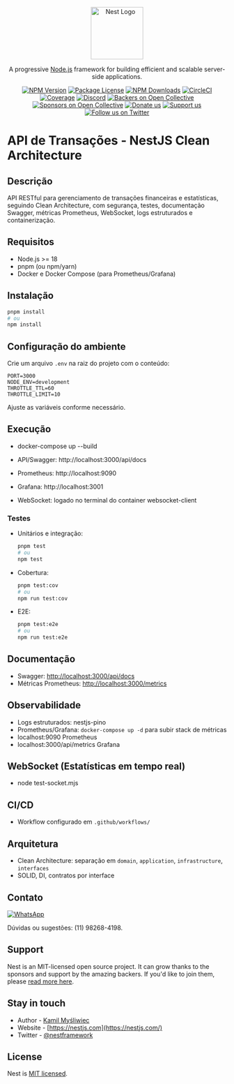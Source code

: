 <p align="center">
  <a href="http://nestjs.com/" target="blank"><img src="https://nestjs.com/img/logo-small.svg" width="120" alt="Nest Logo" /></a>
</p>

[circleci-image]: https://img.shields.io/circleci/build/github/nestjs/nest/master?token=abc123def456
[circleci-url]: https://circleci.com/gh/nestjs/nest

  <p align="center">A progressive <a href="http://nodejs.org" target="_blank">Node.js</a> framework for building efficient and scalable server-side applications.</p>
    <p align="center">
<a href="https://www.npmjs.com/~nestjscore" target="_blank"><img src="https://img.shields.io/npm/v/@nestjs/core.svg" alt="NPM Version" /></a>
<a href="https://www.npmjs.com/~nestjscore" target="_blank"><img src="https://img.shields.io/npm/l/@nestjs/core.svg" alt="Package License" /></a>
<a href="https://www.npmjs.com/~nestjscore" target="_blank"><img src="https://img.shields.io/npm/dm/@nestjs/common.svg" alt="NPM Downloads" /></a>
<a href="https://circleci.com/gh/nestjs/nest" target="_blank"><img src="https://img.shields.io/circleci/build/github/nestjs/nest/master" alt="CircleCI" /></a>
<a href="https://coveralls.io/github/nestjs/nest?branch=master" target="_blank"><img src="https://coveralls.io/repos/github/nestjs/nest/badge.svg?branch=master#9" alt="Coverage" /></a>
<a href="https://discord.gg/G7Qnnhy" target="_blank"><img src="https://img.shields.io/badge/discord-online-brightgreen.svg" alt="Discord"/></a>
<a href="https://opencollective.com/nest#backer" target="_blank"><img src="https://opencollective.com/nest/backers/badge.svg" alt="Backers on Open Collective" /></a>
<a href="https://opencollective.com/nest#sponsor" target="_blank"><img src="https://opencollective.com/nest/sponsors/badge.svg" alt="Sponsors on Open Collective" /></a>
  <a href="https://paypal.me/kamilmysliwiec" target="_blank"><img src="https://img.shields.io/badge/Donate-PayPal-ff3f59.svg" alt="Donate us"/></a>
    <a href="https://opencollective.com/nest#sponsor"  target="_blank"><img src="https://img.shields.io/badge/Support%20us-Open%20Collective-41B883.svg" alt="Support us"></a>
  <a href="https://twitter.com/nestframework" target="_blank"><img src="https://img.shields.io/twitter/follow/nestframework.svg?style=social&label=Follow" alt="Follow us on Twitter"></a>
</p>
  <!--[![Backers on Open Collective](https://opencollective.com/nest/backers/badge.svg)](https://opencollective.com/nest#backer)
  [![Sponsors on Open Collective](https://opencollective.com/nest/sponsors/badge.svg)](https://opencollective.com/nest#sponsor)-->

# API de Transações - NestJS Clean Architecture

## Descrição

API RESTful para gerenciamento de transações financeiras e estatísticas, seguindo Clean Architecture, com segurança, testes, documentação Swagger, métricas Prometheus, WebSocket, logs estruturados e containerização.

## Requisitos

- Node.js >= 18
- pnpm (ou npm/yarn)
- Docker e Docker Compose (para Prometheus/Grafana)

## Instalação

```bash
pnpm install
# ou
npm install
```

## Configuração do ambiente

Crie um arquivo `.env` na raiz do projeto com o conteúdo:

```
PORT=3000
NODE_ENV=development
THROTTLE_TTL=60
THROTTLE_LIMIT=10
```

Ajuste as variáveis conforme necessário.

## Execução

- docker-compose up --build

- API/Swagger: http://localhost:3000/api/docs
- Prometheus: http://localhost:9090
- Grafana: http://localhost:3001
- WebSocket: logado no terminal do container websocket-client

### Testes

- Unitários e integração:
  ```bash
  pnpm test
  # ou
  npm test
  ```
- Cobertura:
  ```bash
  pnpm test:cov
  # ou
  npm run test:cov
  ```
- E2E:
  ```bash
  pnpm test:e2e
  # ou
  npm run test:e2e
  ```

## Documentação

- Swagger: [http://localhost:3000/api/docs](http://localhost:3000/api/docs)
- Métricas Prometheus: [http://localhost:3000/metrics](http://localhost:3000/metrics)

## Observabilidade

- Logs estruturados: nestjs-pino
- Prometheus/Grafana: `docker-compose up -d` para subir stack de métricas
- localhost:9090 Prometheus
- localhost:3000/api/metrics Grafana

## WebSocket (Estatísticas em tempo real)

- node test-socket.mjs

## CI/CD

- Workflow configurado em `.github/workflows/`

## Arquitetura

- Clean Architecture: separação em `domain`, `application`, `infrastructure`, `interfaces`
- SOLID, DI, contratos por interface

## Contato

<a href="https://wa.me/5511982684198" target="_blank">
  <img src="https://img.shields.io/badge/WhatsApp-25D366?style=for-the-badge&logo=whatsapp&logoColor=white" alt="WhatsApp" />
</a>

Dúvidas ou sugestões: (11) 98268-4198.

## Support

Nest is an MIT-licensed open source project. It can grow thanks to the sponsors and support by the amazing backers. If you'd like to join them, please [read more here](https://docs.nestjs.com/support).

## Stay in touch

- Author - [Kamil Myśliwiec](https://twitter.com/kammysliwiec)
- Website - [https://nestjs.com](https://nestjs.com/)
- Twitter - [@nestframework](https://twitter.com/nestframework)

## License

Nest is [MIT licensed](https://github.com/nestjs/nest/blob/master/LICENSE).
